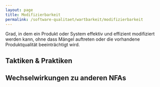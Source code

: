 ```yaml
---
layout: page
title: Modifizierbarkeit
permalink: /software-qualitaet/wartbarkeit/modifizierbarkeit
---
```


Grad, in dem ein Produkt oder System effektiv und effizient modifiziert werden kann, ohne dass Mängel auftreten oder die vorhandene Produktqualität beeinträchtigt wird.

## Taktiken & Praktiken


## Wechselwirkungen zu anderen NFAs

